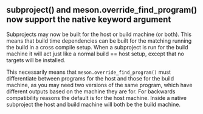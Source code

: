 ## subproject() and meson.override_find_program() now support the native keyword argument

Subprojects may now be built for the host or build machine (or both). This means
that build time dependencies can be built for the matching running the build in a
cross compile setup. When a subproject is run for the build machine it will act
just like a normal build == host setup, except that no targets will be installed.

This necessarily means that `meson.override_find_program()` must differentiate
between programs for the host and those for the build machine, as you may need
two versions of the same program, which have different outputs based on the
machine they are for. For backwards compatibility reasons the default is for the
host machine. Inside a native subproject the host and build machine will both be
the build machine.

